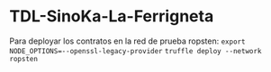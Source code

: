 # TDL-SinoKa-La-Ferrigneta

Para deployar los contratos en la red de prueba ropsten:
    ```export NODE_OPTIONS=--openssl-legacy-provider```
    ```truffle deploy --network ropsten```
